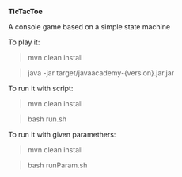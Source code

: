 **TicTacToe**
 
A console game based on a simple state machine

To play it:

>mvn clean install 

>java -jar target/javaacademy-{version}.jar.jar 

To run it with script:

>mvn clean install 

>bash run.sh

To run it with given paramethers:

>mvn clean install 

>bash runParam.sh

